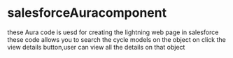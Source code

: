 # salesforceAuracomponent
these Aura code is uesd for creating the lightning web page in salesforce 
these code allows you to search the cycle models on the object
on click the view details button,user can view all the details on that object

